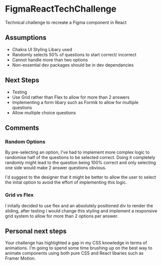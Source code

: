 # FigmaReactTechChallenge

Technical challenge to recreate a Figma component in React

## Assumptions

- Chakra UI Styling Libary used
- Randomly selects 50% of questions to start correct/ incorrect
- Cannot handle more than two options
- Non-essential dev packages should be in dev dependancies

## Next Steps

- Testing
- Use Grid rather than Flex to allow for more than 2 answers
- Implementing a form libary such as Formik to allow for multiple questions 
- Allow multiple choice questions

## Comments 

### Random Options 

By pre-selecting an option, I've had to implement more complex logic to randomise half of the questions to be selected correct. Doing it completely randomly might lead to the question being 100% correct and only selecting one side would make 2 answer questions obvious. 

I'd suggest to the designer that it might be better to allow the user to select the inital option to avoid the effort of implementing this logic. 

### Grid vs Flex

I initally decided to use flex and an absolutely positioned div to render the sliding, after testing I would change this styling and implement a responsive grid system to allow for more than 2 options per answer. 

## Personal next steps

Your challenge has highlighted a gap in my CSS knowledge in terms of animations. I'm going to spend some time brushing up on the best way to animate components using both pure CSS and React libaries such as Framer Motion. 